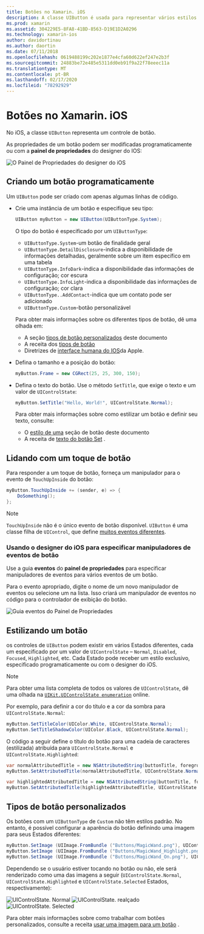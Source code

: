 ```yaml
---
title: Botões no Xamarin. iOS
description: A classe UIButton é usada para representar vários estilos diferentes de botão em telas do iOS. Este guia apresenta as diferentes opções para trabalhar com botões no iOS.
ms.prod: xamarin
ms.assetid: 304229E5-8FA8-41BD-8563-D19E1D2A0296
ms.technology: xamarin-ios
author: davidortinau
ms.author: daortin
ms.date: 07/11/2018
ms.openlocfilehash: 0619488199c202e1877e4cfa60d622ef247e2b3f
ms.sourcegitcommit: 24883be72e485e5311dd0eb91f9a22f78eeec11a
ms.translationtype: MT
ms.contentlocale: pt-BR
ms.lasthandoff: 02/17/2020
ms.locfileid: "78292929"
---
```

# <a name="buttons-in-xamarinios"></a>Botões no Xamarin. iOS

No iOS, a classe `UIButton` representa um controle de botão.

As propriedades de um botão podem ser modificadas programaticamente ou com a **painel de propriedades** do designer do IOS:

![O Painel de Propriedades do designer do iOS](buttons-images/properties.png "O Painel de Propriedades do designer do iOS")

## <a name="creating-a-button-programmatically"></a>Criando um botão programaticamente

Um `UIButton` pode ser criado com apenas algumas linhas de código.

- Crie uma instância de um botão e especifique seu tipo:

  ```csharp
  UIButton myButton = new UIButton(UIButtonType.System);
  ```

  O tipo do botão é especificado por um `UIButtonType`:

  - `UIButtonType.System`-um botão de finalidade geral
  - `UIButtonType.DetailDisclosure`-indica a disponibilidade de informações detalhadas, geralmente sobre um item específico em uma tabela
  - `UIButtonType.InfoDark`-indica a disponibilidade das informações de configuração; cor escura
  - `UIButtonType.InfoLight`-indica a disponibilidade das informações de configuração; cor clara
  - `UIButtonType..AddContact`-indica que um contato pode ser adicionado
  - `UIButtonType.Custom`-botão personalizável

  Para obter mais informações sobre os diferentes tipos de botão, dê uma olhada em:
  
  - A seção [tipos de botão personalizados](#custom-button-types) deste documento
  - A receita dos [tipos de botão](https://github.com/xamarin/recipes/tree/master/Recipes/ios/standard_controls/buttons/create_different_types_of_buttons)
  - Diretrizes de [interface humana do IOS](https://developer.apple.com/design/human-interface-guidelines/ios/controls/buttons/)da Apple.

- Defina o tamanho e a posição do botão:

  ```csharp
  myButton.Frame = new CGRect(25, 25, 300, 150);
  ```

- Defina o texto do botão. Use o método `SetTitle`, que exige o texto e um valor de `UIControlState`:

  ```csharp
  myButton.SetTitle("Hello, World!", UIControlState.Normal);
  ```

  Para obter mais informações sobre como estilizar um botão e definir seu texto, consulte:

  - O [estilo de uma](#styling-a-button) seção de botão deste documento
  - A receita de [texto do botão Set](https://github.com/xamarin/recipes/tree/master/Recipes/ios/standard_controls/buttons/set_button_text) .

## <a name="handling-a-button-tap"></a>Lidando com um toque de botão

Para responder a um toque de botão, forneça um manipulador para o evento de `TouchUpInside` do botão:

```csharp
myButton.TouchUpInside += (sender, e) => {
    DoSomething();
};
```

> [!NOTE]
> `TouchUpInside` não é o único evento de botão disponível. `UIButton` é uma classe filha de `UIControl`, que define [muitos eventos diferentes](xref:UIKit.UIControlEvent).

### <a name="using-the-ios-designer-to-specify-button-event-handlers"></a>Usando o designer do iOS para especificar manipuladores de eventos de botão

Use a guia **eventos** do **painel de propriedades** para especificar manipuladores de eventos para vários eventos de um botão.

Para o evento apropriado, digite o nome de um novo manipulador de eventos ou selecione um na lista. Isso criará um manipulador de eventos no código para o controlador de exibição do botão.

![Guia eventos do Painel de Propriedades](buttons-images/image1.png "Guia eventos do Painel de Propriedades")

## <a name="styling-a-button"></a>Estilizando um botão

os controles de `UIButton` podem existir em vários Estados diferentes, cada um especificado por um valor de `UIControlState` – `Normal`, `Disabled`, `Focused`, `Highlighted`, etc. Cada Estado pode receber um estilo exclusivo, especificado programaticamente ou com o designer do iOS.

> [!NOTE]
> Para obter uma lista completa de todos os valores de `UIControlState`, dê uma olhada na [`UIKit.UIControlState enumeration`](xref:UIKit.UIControlState)
> online.

Por exemplo, para definir a cor do título e a cor da sombra para `UIControlState.Normal`:

```csharp
myButton.SetTitleColor(UIColor.White, UIControlState.Normal);
myButton.SetTitleShadowColor(UIColor.Black, UIControlState.Normal);
```

O código a seguir define o título do botão para uma cadeia de caracteres (estilizada) atribuída para `UIControlState.Normal` e `UIControlState.Highlighted`:

```csharp
var normalAttributedTitle = new NSAttributedString(buttonTitle, foregroundColor: UIColor.Blue, strikethroughStyle: NSUnderlineStyle.Single);
myButton.SetAttributedTitle(normalAttributedTitle, UIControlState.Normal);

var highlightedAttributedTitle = new NSAttributedString(buttonTitle, foregroundColor: UIColor.Green, strikethroughStyle: NSUnderlineStyle.Thick);
myButton.SetAttributedTitle(highlightedAttributedTitle, UIControlState.Highlighted);
```

## <a name="custom-button-types"></a>Tipos de botão personalizados

Os botões com um `UIButtonType` de `Custom` não têm estilos padrão. No entanto, é possível configurar a aparência do botão definindo uma imagem para seus Estados diferentes:

```csharp
myButton.SetImage (UIImage.FromBundle ("Buttons/MagicWand.png"), UIControlState.Normal);
myButton.SetImage (UIImage.FromBundle ("Buttons/MagicWand_Highlight.png"), UIControlState.Highlighted);
myButton.SetImage (UIImage.FromBundle ("Buttons/MagicWand_On.png"), UIControlState.Selected);
```

Dependendo se o usuário estiver tocando no botão ou não, ele será renderizado como uma das imagens a seguir (`UIControlState.Normal`, `UIControlState.Highlighted` e `UIControlState.Selected` Estados, respectivamente):

![UIControlState. Normal](buttons-images/image22.png "UIControlState. normal")
![UIControlState. realçado](buttons-images/image23.png "UIControlState. realçado")
![UIControlState. Selected](buttons-images/image24.png "UIControlState. Selected")

Para obter mais informações sobre como trabalhar com botões personalizados, consulte a receita [usar uma imagem para um botão](https://github.com/xamarin/recipes/tree/master/Recipes/ios/standard_controls/buttons/use_an_image_for_a_button) .
